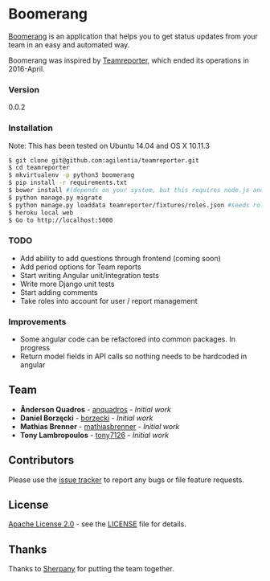 # Boomerang

[Boomerang](https://github.com/agilentia/teamreporter) is an application that helps you to get status updates from your team in an easy and automated way.

Boomerang was inspired by [Teamreporter](http://www.teamreporterapp.com/), which ended its operations in 2016-April.

### Version
0.0.2

### Installation

Note: This has been tested on Ubuntu 14.04 and OS X 10.11.3

```sh
$ git clone git@github.com:agilentia/teamreporter.git
$ cd teamreporter
$ mkvirtualenv -p python3 boomerang
$ pip install -r requirements.txt
$ bower install #(depends on your system, but this requires node.js and npm)
$ python manage.py migrate
$ python manage.py loaddata teamreporter/fixtures/roles.json #seeds roles
$ heroku local web
$ Go to http://localhost:5000
```

### TODO
* Add ability to add questions through frontend (coming soon)
* Add period options for Team reports
* Start writing Angular unit/integration tests
* Write more Django unit tests 
* Start adding comments
* Take roles into account for user / report management

### Improvements
* Some angular code can be refactored into common packages.  In progress
* Return model fields in API calls so nothing needs to be hardcoded in angular

## Team

* **Ânderson Quadros** - [anquadros](https://github.com/anquadros) - *Initial work*
* **Daniel Borzęcki** - [borzecki](https://github.com/borzecki) - *Initial work*
* **Mathias Brenner** - [mathiasbrenner](https://github.com/mathiasbrenner) - *Initial work*
* **Tony Lambropoulos** - [tony7126](https://github.com/tony7126) - *Initial work* 

## Contributors

Please use the [issue tracker](https://github.com/agilentia/teamreporter/issues) to report any bugs or file feature requests.

## License

[Apache License 2.0](http://www.apache.org/licenses/LICENSE-2.0) - see the [LICENSE](https://github.com/agilentia/teamreporter/blob/master/license) file for details.

## Thanks

Thanks to [Sherpany](http://www.sherpany.com/) for putting the team together. 
